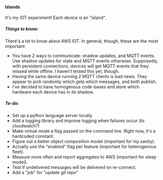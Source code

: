 #### Islands
It's my IOT experiment! Each device is an "island".

##### Things to know:
There's a lot to know about AWS IOT. In general, though, these are the most important:
- You have 2 ways to communicate: shadow updates, and MQTT events. Use shadow updates for state and MQTT events otherwise. Supposedly, with persistent connections, devices will get MQTT events that they missed while offline. I haven't tested this yet, though.
- Having the same device running 2 MQTT clients is bad news. They appear to pick randomly which gets which messages, and both publish.
- I've decided to have homogenous code-bases and store which hardware each device has in its shadow.

##### To-do:
- Set up a python language server locally
- Add a logging library and improve logging when failures occur (to cloudwatch?)
- Make virtual mode a flag passed on the command line. Right now, it's a hardcoded constant.
- Figure out a better object composition model (important for my sanity).
- Actually use the "enabled" flag per feature (important for heterogenous fleet).
- Measure more often and report aggregates to AWS (important for sleep model).
- Test if undelivered messages will be delivered on re-connect.
- Add a "job" for "update git repo"
